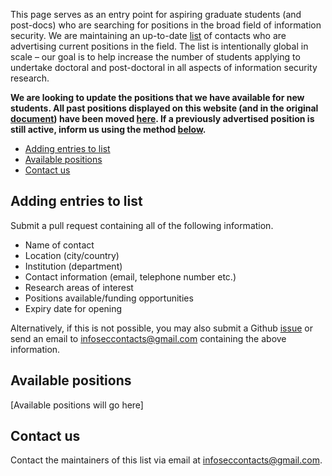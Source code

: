 This page serves as an entry point for aspiring graduate students (and post-docs) who are searching for positions in the broad field of information security. We are maintaining an up-to-date [list](#current-positions) of contacts who are advertising current positions in the field. The list is intentionally global in scale &ndash; our goal is to help increase the number of students applying to undertake doctoral and post-doctoral in all aspects of information security research.

**We are looking to update the positions that we have available for new students. All past positions displayed on this website (and in the original [document](https://docs.google.com/document/d/17r18cKaMSeZF4fI7UZYV0QwCvdbEb3vy3BMNZfgbgzI/edit)) have been moved [here](https://github.com/alxdavids/info-sec-contacts/blob/master/PAST-POSITIONS.md). If a previously advertised position is still active, inform us using the method [below](#adding-entries-to-list).**

* [Adding entries to list](#adding-entries-to-list)
* [Available positions](#available-positions)
* [Contact us](#contact-us)

## Adding entries to list

Submit a pull request containing all of the following information.

- Name of contact
- Location (city/country)
- Institution (department)
- Contact information (email, telephone number etc.)
- Research areas of interest
- Positions available/funding opportunities
- Expiry date for opening

Alternatively, if this is not possible, you may also submit a Github [issue]((https://github.com/alxdavids/info-sec-contacts/issues)) or send an email to [infoseccontacts@gmail.com](mailto:infoseccontacts@gmail.com) containing the above information.

## Available positions

[Available positions will go here]

## Contact us

Contact the maintainers of this list via email at [infoseccontacts@gmail.com](mailto:infoseccontacts@gmail.com).
